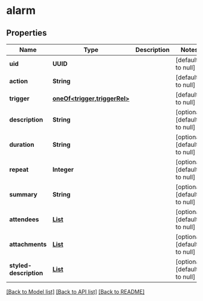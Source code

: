 # alarm
## Properties

Name | Type | Description | Notes
------------ | ------------- | ------------- | -------------
**uid** | **UUID** |  | [default to null]
**action** | **String** |  | [default to null]
**trigger** | [**oneOf&lt;trigger,triggerRel&gt;**](oneOf&lt;trigger,triggerRel&gt;.md) |  | [default to null]
**description** | **String** |  | [optional] [default to null]
**duration** | **String** |  | [optional] [default to null]
**repeat** | **Integer** |  | [optional] [default to null]
**summary** | **String** |  | [optional] [default to null]
**attendees** | [**List**](attendee.md) |  | [optional] [default to null]
**attachments** | [**List**](oneOf&lt;attachmentRef,attachment&gt;.md) |  | [optional] [default to null]
**styled-description** | [**List**](oneOf&lt;styledDescription,styledDescriptionRef&gt;.md) |  | [optional] [default to null]

[[Back to Model list]](../README.md#documentation-for-models) [[Back to API list]](../README.md#documentation-for-api-endpoints) [[Back to README]](../README.md)

